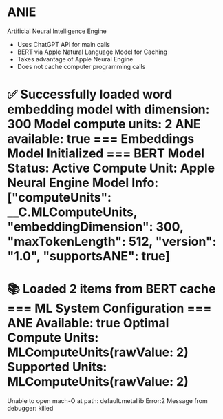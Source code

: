 # ANIE
 Artificial Neural Intelligence Engine

- Uses ChatGPT API for main calls
- BERT via Apple Natural Language Model for Caching
- Takes advantage of Apple Neural Engine
- Does not cache computer programming calls

✅ Successfully loaded word embedding model with dimension: 300
Model compute units: 2
ANE available: true
=== Embeddings Model Initialized ===
BERT Model Status: Active
Compute Unit: Apple Neural Engine
Model Info: ["computeUnits": __C.MLComputeUnits, "embeddingDimension": 300, "maxTokenLength": 512, "version": "1.0", "supportsANE": true]
==================================
📚 Loaded 2 items from BERT cache
=== ML System Configuration ===
ANE Available: true
Optimal Compute Units: MLComputeUnits(rawValue: 2)
Supported Units: MLComputeUnits(rawValue: 2)
============================
Unable to open mach-O at path: default.metallib  Error:2
Message from debugger: killed
